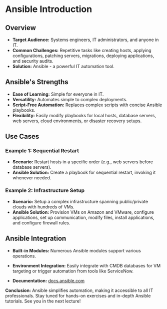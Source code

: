 # Ansible Introduction

## Overview
- **Target Audience:** Systems engineers, IT administrators, and anyone in IT.
- **Common Challenges:** Repetitive tasks like creating hosts, applying configurations, patching servers, migrations, deploying applications, and security audits.
- **Solution:** Ansible - a powerful IT automation tool.

## Ansible's Strengths
- **Ease of Learning:** Simple for everyone in IT.
- **Versatility:** Automates simple to complex deployments.
- **Script-Free Automation:** Replaces complex scripts with concise Ansible playbooks.
- **Flexibility:** Easily modify playbooks for local hosts, database servers, web servers, cloud environments, or disaster recovery setups.

## Use Cases

### Example 1: Sequential Restart
- **Scenario:** Restart hosts in a specific order (e.g., web servers before database servers).
- **Ansible Solution:** Create a playbook for sequential restart, invoking it whenever needed.

### Example 2: Infrastructure Setup
- **Scenario:** Setup a complex infrastructure spanning public/private clouds with hundreds of VMs.
- **Ansible Solution:** Provision VMs on Amazon and VMware, configure applications, set up communication, modify files, install applications, and configure firewall rules.

## Ansible Integration
- **Built-in Modules:** Numerous Ansible modules support various operations.
- **Environment Integration:** Easily integrate with CMDB databases for VM targeting or trigger automation from tools like ServiceNow.

- **Documentation:** [docs.ansible.com](https://docs.ansible.com)

**Conclusion:** Ansible simplifies automation, making it accessible to all IT professionals. Stay tuned for hands-on exercises and in-depth Ansible tutorials. See you in the next lecture!
